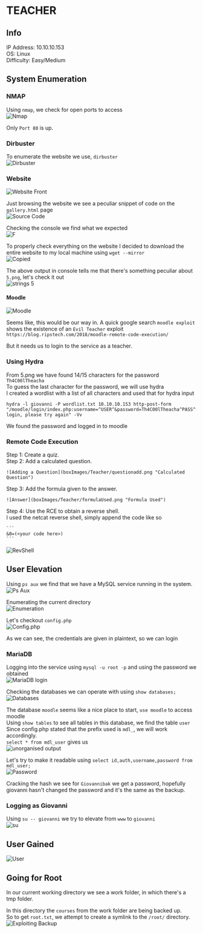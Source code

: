 # TEACHER
## Info

IP Address: 10.10.10.153  
OS: Linux  
Difficulty: Easy/Medium  

## System Enumeration

### NMAP
Using `nmap`, we check for open ports to access  
![Nmap](boxImages/Teacher/nmap.png "nmap")

Only `Port 80` is up.

### Dirbuster
To enumerate the website we use, `dirbuster`  
![Dirbuster](boxImages/Teacher/dirbuster.png "dirbuster")

### Website

![Website Front](boxImages/Teacher/websitefront.png "Website")

Just browsing the website we see a peculiar snippet of code on the `gallery.html` page  
![Source Code](boxImages/Teacher/sourcecode.png "Doubt")

Checking the console we find what we expected  
![F](boxImages/Teacher/f.png "That's an F")

To properly check everything on the website I decided to download the entire website to my local machine using `wget --mirror`  
![Copied](boxImages/Teacher/websitecopied.png "Copied website")

The above output in console tells me that there's something peculiar about `5.png`, let's check it out  
![strings 5](boxImages/Teacher/strings5.png "Strings")

#### Moodle

![Moodle](boxImages/Teacher/moodle.png "Moodle")

Seems like, this would be our way in. A quick google search `moodle exploit` shows the existence of an `Evil Teacher` exploit  
`https://blog.ripstech.com/2018/moodle-remote-code-execution/`

But it needs us to login to the service as a teacher.

### Using Hydra

From 5.png we have found 14/15 characters for the password  
`Th4C00lTheacha`  
To guess the last character for the password, we will use hydra  
I created a wordlist with a list of all characters and used that for hydra input  
```
hydra -l giovanni -P wordlist.txt 10.10.10.153 http-post-form "/moodle/login/index.php:username=^USER^&password=Th4C00lTheacha^PASS^:Invalid login, please try again" -Vv
```
We found the password and logged in to moodle

### Remote Code Execution

Step 1: Create a quiz.  
Step 2: Add a calculated question.
	
	![Adding a Question](boxImages/Teacher/questionadd.png "Calculated Question")  
Step 3: Add the formula given to the answer.
	
	![Answer](boxImages/Teacher/formulaUsed.png "Formula Used")  
Step 4: Use the RCE to obtain a reverse shell.  
	I used the netcat reverse shell, simply append the code like so

	```
	&0=(<your code here>)
	```

![RevShell](boxImages/Teacher/revshell.png "RevShell")

## User Elevation

Using `ps aux` we find that we have a MySQL service running in the system.  
![Ps Aux](boxImages/Teacher/psaux.png "ps aux")

Enumerating the current directory  
![Enumeration](boxImages/Teacher/accessibledata.png "LS")

Let's checkout `config.php`  
![Config.php](boxImages/Teacher/configphp.png "Config.php")

As we can see, the credentials are given in plaintext, so we can login

### MariaDB

Logging into the service using `mysql -u root -p` and using the password we obtained  
![MariaDB login](boxImages/Teacher/mariadblogin.png "Logged In")

Checking the databases we can operate with using `show databases;`  
![Databases](boxImages/Teacher/databases.png "Databases")

The database `moodle` seems like a nice place to start, `use moodle` to access moodle  
Using `show tables` to see all tables in this database, we find the table `user`  
Since config.php stated that the prefix used is `mdl_`, we will work accordingly.  
`select * from mdl_user` gives us  
![unorganised output](boxImages/Teacher/selectstar.png "Unreadable")

Let's try to make it readable using `select id,auth,username,password from mdl_user;`  
![Password](boxImages/Teacher/passdiscovers.png "Password")

Cracking the hash we see for `Giovannibak` we get a password, hopefully giovanni hasn't changed the password and it's the same as the backup.  

### Logging as Giovanni

Using `su -- giovanni` we try to elevate from `www` to `giovanni`  
![su](boxImages/Teacher/tryingSU.png "su")

## User Gained

![User](boxImages/Teacher/usergained.png "User")

## Going for Root

In our current working directory we see a work folder, in which there's a tmp folder.  

In this directory the `courses` from the work folder are being backed up.  
So to get `root.txt`, we attempt to create a symlink to the `/root/` directory.  
![Exploiting Backup](boxImages/Teacher/root.png "Root.txt Gained")

